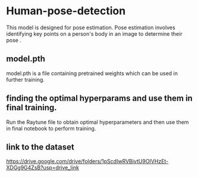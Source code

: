 # Human-pose-detection
This model is designed for pose estimation. Pose estimation involves identifying key points on a person's body in an image to determine their pose .
## model.pth
model.pth is a file containing pretrained weights which can be used in further training.
## finding the optimal hyperparams and use them in final training.
Run the Raytune file to obtain optimal hyperparameters and then use them in final notebook to perform training.
## link to the dataset
https://drive.google.com/drive/folders/1pScdIwRVBivtU9OIVHzEt-XDGg9G4ZsB?usp=drive_link
